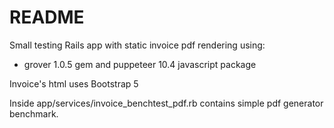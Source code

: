 # README

Small testing Rails app with static invoice pdf rendering using:
  * grover 1.0.5 gem and puppeteer 10.4 javascript package

Invoice's html uses Bootstrap 5

Inside app/services/invoice_benchtest_pdf.rb contains simple pdf generator benchmark.